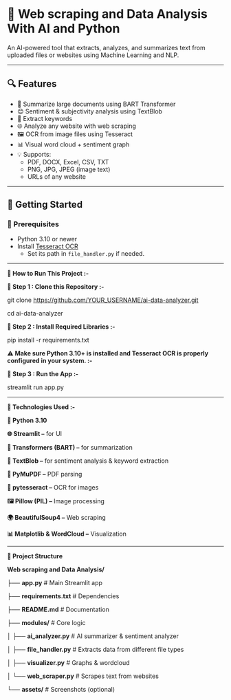 # 🧠 Web scraping and Data Analysis With AI and Python

An AI-powered tool that extracts, analyzes, and summarizes text from uploaded files or websites using Machine Learning and NLP.

---

## 🔍 Features

- 📄 Summarize large documents using BART Transformer
- 😊 Sentiment & subjectivity analysis using TextBlob
- 🔑 Extract keywords
- 🌐 Analyze any website with web scraping
- 🖼️ OCR from image files using Tesseract
- 📊 Visual word cloud + sentiment graph
- 💡 Supports:
  - PDF, DOCX, Excel, CSV, TXT
  - PNG, JPG, JPEG (image text)
  - URLs of any website

---

## 🚀 Getting Started

### 🔧 Prerequisites

- Python 3.10 or newer
- Install [Tesseract OCR](https://github.com/tesseract-ocr/tesseract)
  - Set its path in `file_handler.py` if needed.
    
---

**🚀 How to Run This Project :-**

**🔹 Step 1 : Clone this Repository :-**

git clone https://github.com/YOUR_USERNAME/ai-data-analyzer.git

cd ai-data-analyzer

**🔹 Step 2 : Install Required Libraries :-**

pip install -r requirements.txt

**⚠️ Make sure Python 3.10+ is installed and Tesseract OCR is properly configured in your system. :-**

**🔹 Step 3 : Run the App :-**

streamlit run app.py

---

**🔹 Technologies Used :-**

**🐍 Python 3.10**

**🌐 Streamlit –** for UI

**🤖 Transformers (BART) –** for summarization

**💬 TextBlob –** for sentiment analysis & keyword extraction

**📄 PyMuPDF –** PDF parsing

**🧠 pytesseract –** OCR for images

**🖼️ Pillow (PIL) –** Image processing

**🌍 BeautifulSoup4 –** Web scraping

**📊 Matplotlib & WordCloud –** Visualization

---

**📁 Project Structure**

**Web scraping and Data Analysis/**

├── **app.py**                       # Main Streamlit app

├── **requirements.txt**             # Dependencies

├── **README.md**                    # Documentation

├── **modules/**                     # Core logic

│   ├── **ai_analyzer.py**           # AI summarizer & sentiment analyzer

│   ├── **file_handler.py**          # Extracts data from different file types

│   ├── **visualizer.py**            # Graphs & wordcloud

│   └── **web_scraper.py**           # Scrapes text from websites

└── **assets/**                      # Screenshots (optional)


